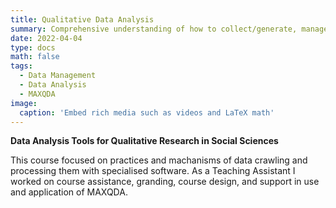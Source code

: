 ```yaml
---
title: Qualitative Data Analysis
summary: Comprehensive understanding of how to collect/generate, manage, analyze, and visualize data in qualitative research
date: 2022-04-04
type: docs
math: false
tags:
  - Data Management
  - Data Analysis
  - MAXQDA
image:
  caption: 'Embed rich media such as videos and LaTeX math'
---
```


**Data Analysis Tools for Qualitative Research in Social Sciences**

This course focused on practices and machanisms of data crawling and processing them with specialised software. As a Teaching Assistant I worked on course assistance, granding, course design, and support in use and application of MAXQDA.

